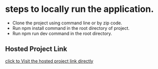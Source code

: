 # steps to locally run the application.



- Clone the project using command line or by zip code.
- Run npm install command in the root directory of project.
- Run npm run dev command in the root directory.

## Hosted Project Link

[click to Visit the hosted project link directly](https://accu-knox-six.vercel.app/)
